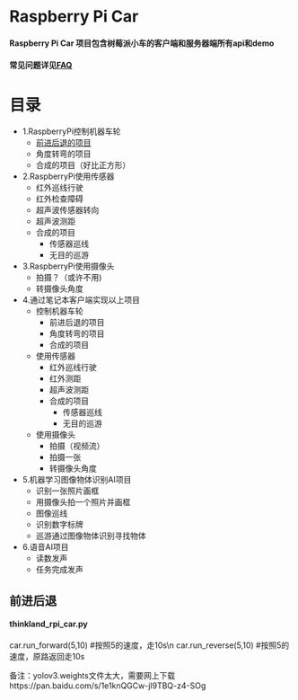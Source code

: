 # Raspberry Pi Car
#### Raspberry Pi Car 项目包含树莓派小车的客户端和服务器端所有api和demo
#### 常见问题详见[FAQ](baidu.com)

# 目录
- 1.RaspberryPi控制机器车轮 
  - [前进后退的项目](#前进后退)
  - 角度转弯的项目 
  - 合成的项目（好比正方形） 
- 2.RaspberryPi使用传感器 
  - 红外巡线行驶 
  - 红外检查障碍 
  - 超声波传感器转向
  - 超声波测距
  - 合成的项目 
    - 传感器巡线 
    - 无目的巡游
- 3.RaspberryPi使用摄像头 
  - 拍摄？（或许不用)
  - 转摄像头角度 
- 4.通过笔记本客户端实现以上项目 
  - 控制机器车轮 
    - 前进后退的项目
    - 角度转弯的项目 
    - 合成的项目 
  - 使用传感器 
    - 红外巡线行驶 
    - 红外测距
    - 超声波测距
    - 合成的项目 
      - 传感器巡线
      - 无目的巡游 
   - 使用摄像头 
     - 拍摄（视频流） 
     - 拍摄一张 
     - 转摄像头角度
- 5.机器学习图像物体识别AI项目 
  - 识别一张照片画框
  - 用摄像头拍一个照片并画框
  - 图像巡线
  - 识别数字标牌
  - 巡游通过图像物体识别寻找物体 
- 6.语音AI项目 
  - 读数发声 
  - 任务完成发声 

## 前进后退 
#### thinkland_rpi_car.py
   car.run_forward(5,10) #按照5的速度，走10s\n
   car.run_reverse(5,10) #按照5的速度，原路返回走10s
        
			  
备注：yolov3.weights文件太大，需要网上下载https://pan.baidu.com/s/1e1knQGCw-jl9TBQ-z4-SOg
